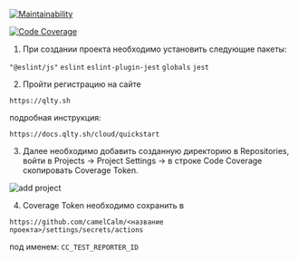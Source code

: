 [![Maintainability](https://qlty.sh/badges/cb36b1d4-14dd-4c31-9f17-93dec816da2f/maintainability.svg)](https://qlty.sh/gh/camelCalm/projects/codeclimate)

[![Code Coverage](https://qlty.sh/badges/cb36b1d4-14dd-4c31-9f17-93dec816da2f/test_coverage.svg)](https://qlty.sh/gh/camelCalm/projects/codeclimate)

1. При создании проекта необходимо установить следующие пакеты:

```"@eslint/js"```
```eslint```
```eslint-plugin-jest```
```globals```
```jest```

2. Пройти регистрацию на сайте 

```https://qlty.sh```

подробная инструкция:

```https://docs.qlty.sh/cloud/quickstart```

3. Далее необходимо добавить созданную директорию в Repositories, войти в Projects -> Project Settings -> в строке Code Coverage скопировать Coverage Token.

![add project](https://github.com/camelCalm/code-coverage/blob/main/img/addProject.png)

4. Coverage Token необходимо сохранить в 

``
https://github.com/camelCalm/<название проекта>/settings/secrets/actions 
``

под именем: ```CC_TEST_REPORTER_ID```